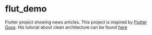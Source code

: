 # flut_demo

Flutter project showing news articles. This project is inspired by [Flutter Guys](https://www.youtube.com/@flutterguys). His tutorial about clean architecture can be found [here](https://www.youtube.com/watch?v=7V_P6dovixg&t=223s)

